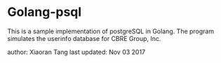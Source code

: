 # Golang-psql
This is a sample implementation of postgreSQL in Golang.
The program simulates the userinfo database for CBRE Group, Inc.

author:          Xiaoran Tang
last updated:    Nov 03 2017
